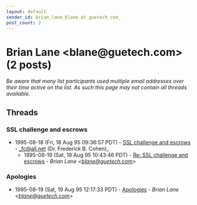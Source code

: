 ```yaml
---
layout: default
sender_id: brian_lane_blane_at_guetech_com_
post_count: 2
---
```


# Brian Lane <blane<span>@</span>guetech.com> (2 posts)

_Be aware that many list participants used multiple email addresses over their time active on the list. As such this page may not contain all threads available._

## Threads

### SSL challenge and escrows
+ 1995-08-18 (Fri, 18 Aug 95 09:36:57 PDT) - [SSL challenge and escrows](/archive/1995/08/49d5e2ef83dd6b8575629ee6190946f444eb8fef7fc274e20a20efbcea11b10a) - _fc@all.net (Dr. Frederick B. Cohen)_
  + 1995-08-19 (Sat, 19 Aug 95 10:43:46 PDT) - [Re: SSL challenge and escrows](/archive/1995/08/45310b0c3be42f2ed2dbd1a3b4c6c84cf1ddea31701ad6f0dd781d5e3079ef26) - _Brian Lane \<blane@guetech.com\>_

### Apologies
+ 1995-08-19 (Sat, 19 Aug 95 12:17:33 PDT) - [Apologies](/archive/1995/08/2e47d4b1d72847656aa0c96a4ad403cc6280cf21389c3a3e75671d56126c3d6c) - _Brian Lane \<blane@guetech.com\>_

